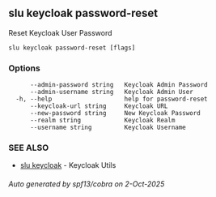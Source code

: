 ## slu keycloak password-reset

Reset Keycloak User Password

```
slu keycloak password-reset [flags]
```

### Options

```
      --admin-password string   Keycloak Admin Password
      --admin-username string   Keycloak Admin User
  -h, --help                    help for password-reset
      --keycloak-url string     Keycloak URL
      --new-password string     New Keycloak Password
      --realm string            Keycloak Realm
      --username string         Keycloak Username
```

### SEE ALSO

* [slu keycloak](slu_keycloak.md)	 - Keycloak Utils

###### Auto generated by spf13/cobra on 2-Oct-2025
